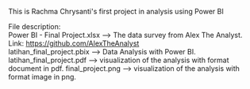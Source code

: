 This is Rachma Chrysanti's first project in analysis using Power BI

File description:
<br>Power BI - Final Project.xlsx --> The data survey from Alex The Analyst. Link: <https://github.com/AlexTheAnalyst><br/>
latihan_final_project.pbix --> Data Analysis with Power BI.
latihan_final_project.pdf --> visualization of the analysis with format document in pdf.
final_project.png --> visualization of the analysis with format image in png.
